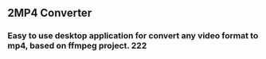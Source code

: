 ## **2MP4 Converter**

### Easy to use desktop application for convert any video format to mp4, based on ffmpeg project. 222
